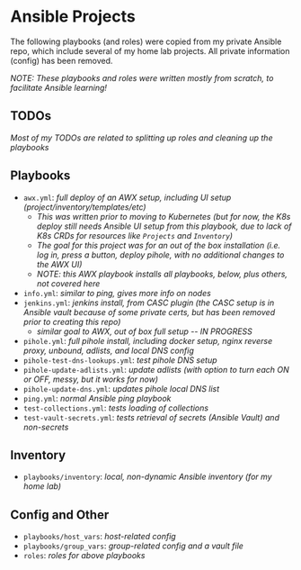 # Ansible Projects

The following playbooks (and roles) were copied from my private Ansible repo, which include several of my home lab projects.  All private information (config) has been removed.

*NOTE:  These playbooks and roles were written mostly from scratch, to facilitate Ansible learning!*

## TODOs

_Most of my TODOs are related to splitting up roles and cleaning up the playbooks_

## Playbooks

- `awx.yml`:                     _full deploy of an AWX setup, including UI setup (project/inventory/templates/etc)_
  - _This was written prior to moving to Kubernetes (but for now, the K8s deploy still needs Ansible UI setup from this playbook, due to lack of K8s CRDs for resources like `Projects` and `Inventory`)_
  - _The goal for this project was for an out of the box installation (i.e. log in, press a button, deploy pihole, with no additional changes to the AWX UI)_
  - _NOTE:  this AWX playbook installs all playbooks, below, plus others, not covered here_
- `info.yml`:                    _similar to ping, gives more info on nodes_
- `jenkins.yml`:                 _jenkins install, from CASC plugin (the CASC setup is in Ansible vault because of some private certs, but has been removed prior to creating this repo)_
  - _similar goal to AWX, out of box full setup -- *IN PROGRESS*_
- `pihole.yml`:                  _full pihole install, including docker setup, nginx reverse proxy, unbound, adlists, and local DNS config_
- `pihole-test-dns-lookups.yml`: _test pihole DNS setup_
- `pihole-update-adlists.yml`:   _update adlists (with option to turn each ON or OFF, messy, but it works for now)_
- `pihole-update-dns.yml`:       _updates pihole local DNS list_
- `ping.yml`:                    _normal Ansible ping playbook_
- `test-collections.yml`:        _tests loading of collections_
- `test-vault-secrets.yml`:      _tests retrieval of secrets (Ansible Vault) and non-secrets_

## Inventory
- `playbooks/inventory`:         _local, non-dynamic Ansible inventory (for my home lab)_

## Config and Other

- `playbooks/host_vars`:         _host-related config_
- `playbooks/group_vars`:        _group-related config and a vault file_
- `roles`:                       _roles for above playbooks_
